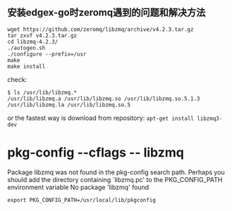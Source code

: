## 安装edgex-go时zeromq遇到的问题和解决方法

```
wget https://github.com/zeromq/libzmq/archive/v4.2.3.tar.gz
tar zxvf v4.2.3.tar.gz
cd libzmq-4.2.3/
./autogen.sh
./configure --prefix=/usr
make
make install
```
check:
```
$ ls /usr/lib/libzmq.*
/usr/lib/libzmq.a /usr/lib/libzmq.so /usr/lib/libzmq.so.5.1.3
/usr/lib/libzmq.la /usr/lib/libzmq.so.5
```
or the fastest way is download from repository:
```apt-get install libzmq3-dev```


# pkg-config --cflags  -- libzmq
Package libzmq was not found in the pkg-config search path.
Perhaps you should add the directory containing `libzmq.pc'
to the PKG_CONFIG_PATH environment variable
No package 'libzmq' found

```
export PKG_CONFIG_PATH=/usr/local/lib/pkgconfig
```
